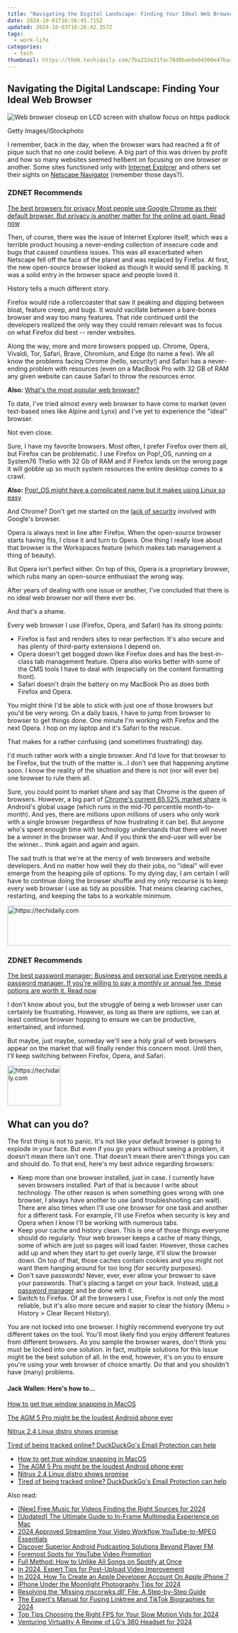 ```yaml
---
title: "Navigating the Digital Landscape: Finding Your Ideal Web Browser"
date: 2024-10-01T16:56:45.715Z
updated: 2024-10-03T16:26:42.357Z
tags:
  - work-life
categories:
  - tech
thumbnail: https://thmb.techidaily.com/7ba232e21fac78d0bae0e04300e47bac8679a7f9cd2328362771972e45a8c12a.jpg
---
```


## Navigating the Digital Landscape: Finding Your Ideal Web Browser

![Web browser closeup on LCD screen with shallow focus on https padlock](https://www.zdnet.com/a/img/resize/c3adcaed2276fa15724f961478cda1b50b781570/2020/02/27/d98a55e1-c24f-49ee-b6e6-6cfa26960b2b/istock-1139096665.jpg?auto=webp&width=1280)

Getty Images/iStockphoto

I remember, back in the day, when the browser wars had reached a fit of pique such that no one could believe. A big part of this was driven by profit and how so many websites seemed hellbent on focusing on one browser or another. Some sites functioned only with [Internet Explorer](https://www.zdnet.com/article/june-15-its-the-end-of-the-internet-explorer-era/) and others set their sights on [Netscape Navigator](https://www.zdnet.com/home-and-office/networking/how-ie-really-beat-netscape/) (remember those days?).

### **ZDNET** Recommends

[The best browsers for privacy Most people use Google Chrome as their default browser. But privacy is another matter for the online ad giant.  Read now](https://www.zdnet.com/article/best-browser-for-privacy/)

Then, of course, there was the issue of Internet Explorer itself, which was a terrible product housing a never-ending collection of insecure code and bugs that caused countless issues. This was all exacerbated when Netscape fell off the face of the planet and was replaced by Firefox. At first, the new open-source browser looked as though it would send IE packing. It was a solid entry in the browser space and people loved it.

History tells a much different story.

Firefox would ride a rollercoaster that saw it peaking and dipping between bloat, feature creep, and bugs. It would vacillate between a bare-bones browser and way too many features. That ride continued until the developers realized the only way they could remain relevant was to focus on what Firefox did best -- render websites. 

Along the way, more and more browsers popped up. Chrome, Opera, Vivaldi, Tor, Safari, Brave, Chromium, and Edge (to name a few). We all know the problems facing Chrome (hello, security!) and Safari has a never-ending problem with resources (even on a MacBook Pro with 32 GB of RAM any given website can cause Safari to throw the resources error.

**Also:** [What's the most popular web browser?](https://www.zdnet.com/home-and-office/networking/whats-the-most-popular-web-browser-in-2022/)

To date, I've tried almost every web browser to have come to market (even text-based ones like Alpine and Lynx) and I've yet to experience the "ideal" browser.

Not even close.

Sure, I have my favorite browsers. Most often, I prefer Firefox over them all, but Firefox can be problematic. I use Firefox on Pop!\_OS, running on a System76 Thelio with 32 Gb of RAM and if Firefox lands on the wrong page it will gobble up so much system resources the entire desktop comes to a crawl.

**Also:** [Pop!\_OS might have a complicated name but it makes using Linux so easy](https://www.zdnet.com/article/pop-os-might-have-a-complicated-name-but-it-makes-using-linux-so-easy/)

And Chrome? Don't get me started on the [lack of security](https://www.zdnet.com/article/best-browser-for-privacy/) involved with Google's browser.

Opera is always next in line after Firefox. When the open-source browser starts having fits, I close it and turn to Opera. One thing I really love about that browser is the Workspaces feature (which makes tab management a thing of beauty). 

But Opera isn't perfect either. On top of this, Opera is a proprietary browser, which rubs many an open-source enthusiast the wrong way.

After years of dealing with one issue or another, I've concluded that there is no ideal web browser nor will there ever be.

And that's a shame. 

Every web browser I use (Firefox, Opera, and Safari) has its strong points:

* Firefox is fast and renders sites to near perfection. It's also secure and has plenty of third-party extensions I depend on.
* Opera doesn't get bogged down like Firefox does and has the best-in-class tab management feature. Opera also works better with some of the CMS tools I have to deal with (especially on the content formatting front).
* Safari doesn't drain the battery on my MacBook Pro as does both Firefox and Opera.

You might think I'd be able to stick with just one of those browsers but you'd be very wrong. On a daily basis, I have to jump from browser to browser to get things done. One minute I'm working with Firefox and the next Opera. I hop on my laptop and it's Safari to the rescue.

That makes for a rather confusing (and sometimes frustrating) day. 

I'd much rather work with a single browser. And I'd love for that browser to be Firefox, but the truth of the matter is…I don't see that happening anytime soon. I know the reality of the situation and there is not (nor will ever be) one browser to rule them all.

Sure, you could point to market share and say that Chrome is the queen of browsers. However, a big part of [Chrome's current 65.52% market share](https://gs.statcounter.com/browser-market-share) is Android's global usage (which runs in the mid-70 percentile month-to-month). And yes, there are millions upon millions of users who only work with a single browser (regardless of how frustrating it can be). But anyone who's spent enough time with technology understands that there will never be a winner in the browser war. And if you think the end-user will ever be the winner… think again and again and again.

The sad truth is that we're at the mercy of web browsers and website developers. And no matter how well they do their jobs, no "ideal" will ever emerge from the heaping pile of options. To my dying day, I am certain I will have to continue doing the browser shuffle and my only recourse is to keep every web browser I use as tidy as possible. That means clearing caches, restarting, and keeping the tabs to a workable minimum.

<!-- affiliate ads begin -->
<a href="https://laganoo.pxf.io/c/5597632/1657386/16446" target="_top" id="1657386">
  <img src="//a.impactradius-go.com/display-ad/16446-1657386" border="0" alt="https://techidaily.com" width="728" height="90"/>
</a>
<img height="0" width="0" src="https://laganoo.pxf.io/i/5597632/1657386/16446" style="position:absolute;visibility:hidden;" border="0" />
<!-- affiliate ads end -->

### **ZDNET** Recommends

[The best password manager: Business and personal use Everyone needs a password manager. If you're willing to pay a monthly or annual fee, these options are worth it.  Read now](https://www.zdnet.com/article/best-password-manager/)

I don't know about you, but the struggle of being a web browser user can certainly be frustrating. However, as long as there are options, we can at least continue browser hopping to ensure we can be productive, entertained, and informed.

But maybe, just maybe, someday we'll see a holy grail of web browsers appear on the market that will finally render this concern moot. Until then, I'll keep switching between Firefox, Opera, and Safari.

<!-- affiliate ads begin -->
<a href="https://aligracehair.sjv.io/c/5597632/2135394/19272" target="_top" id="2135394">
  <img src="//a.impactradius-go.com/display-ad/19272-2135394" border="0" alt="https://techidaily.com" width="120" height="90"/>
</a>
<img height="0" width="0" src="https://aligracehair.sjv.io/i/5597632/2135394/19272" style="position:absolute;visibility:hidden;" border="0" />
<!-- affiliate ads end -->

## What can you do?

The first thing is not to panic. It's not like your default browser is going to explode in your face. But even if you go years without seeing a problem, it doesn't mean there isn't one. That doesn't mean there aren't things you can and should do. To that end, here's my best advice regarding browsers:

* Keep more than one browser installed, just in case. I currently have seven browsers installed. Part of that is because I write about technology. The other reason is when something goes wrong with one browser, I always have another to use (and troubleshooting can wait). There are also times when I'll use one browser for one task and another for a different task. For example, I'll use Firefox when security is key and Opera when I know I'll be working with numerous tabs.
* Keep your cache and history clean. This is one of those things everyone should do regularly. Your web browser keeps a cache of many things, some of which are just so pages will load faster. However, those caches add up and when they start to get overly large, it'll slow the browser down. On top of that, those caches contain cookies and you might not want them hanging around for too long (for security purposes).
* Don't save passwords! Never, ever, ever allow your browser to save your passwords. That's placing a target on your back. Instead, [use a password manager](https://www.zdnet.com/article/its-past-time-you-started-using-a-password-manager-whether-you-like-it-or-not/) and be done with it.
* Switch to Firefox. Of all the browsers I use, Firefox is not only the most reliable, but it's also more secure and easier to clear the history (Menu > History > Clear Recent History).

You are not locked into one browser. I highly recommend everyone try out different takes on the tool. You'll most likely find you enjoy different features from different browsers. As you sample the browser wares, don't think you must be locked into one solution. In fact, multiple solutions for this issue might be the best solution of all. In the end, however, it's on you to ensure you're using your web browser of choice smartly. Do that and you shouldn't have (many) problems.

#### Jack Wallen: Here's how to...

[How to get true window snapping in MacOS](https://www.zdnet.com/article/how-to-get-true-window-snapping-in-macos/ "How to get true window snapping in MacOS")

[The AGM 5 Pro might be the loudest Android phone ever](https://www.zdnet.com/article/the-agm-5-pro-might-be-the-loudest-android-phone-ever/ "The AGM 5 Pro might be the loudest Android phone ever")

[Nitrux 2.4 Linux distro shows promise](https://www.zdnet.com/article/nitrux-2-4-linux-distribution-shows-promise-but-seems-rough-around-the-edges/ "Nitrux 2.4 Linux distro shows promise")

[Tired of being tracked online? DuckDuckGo's Email Protection can help](https://www.zdnet.com/article/tired-of-being-tracked-online-duckduckgos-email-protection-can-help/ "Tired of being tracked online? DuckDuckGo's Email Protection can help")

* [How to get true window snapping in MacOS](https://www.zdnet.com/article/how-to-get-true-window-snapping-in-macos/ "How to get true window snapping in MacOS")
* [The AGM 5 Pro might be the loudest Android phone ever](https://www.zdnet.com/article/the-agm-5-pro-might-be-the-loudest-android-phone-ever/ "The AGM 5 Pro might be the loudest Android phone ever")
* [Nitrux 2.4 Linux distro shows promise](https://www.zdnet.com/article/nitrux-2-4-linux-distribution-shows-promise-but-seems-rough-around-the-edges/ "Nitrux 2.4 Linux distro shows promise")
* [Tired of being tracked online? DuckDuckGo's Email Protection can help](https://www.zdnet.com/article/tired-of-being-tracked-online-duckduckgos-email-protection-can-help/ "Tired of being tracked online? DuckDuckGo's Email Protection can help")

<ins class="adsbygoogle"
     style="display:block"
     data-ad-format="autorelaxed"
     data-ad-client="ca-pub-7571918770474297"
     data-ad-slot="1223367746"></ins>

<ins class="adsbygoogle"
     style="display:block"
     data-ad-client="ca-pub-7571918770474297"
     data-ad-slot="8358498916"
     data-ad-format="auto"
     data-full-width-responsive="true"></ins>

<span class="atpl-alsoreadstyle">Also read:</span>
<div><ul>
<li><a href="https://eaxpv-info.techidaily.com/new-free-music-for-videos-finding-the-right-sources-for-2024/"><u>[New] Free Music for Videos Finding the Right Sources for 2024</u></a></li>
<li><a href="https://some-tips.techidaily.com/updated-the-ultimate-guide-to-in-frame-multimedia-experience-on-mac/"><u>[Updated] The Ultimate Guide to In-Frame Multimedia Experience on Mac</u></a></li>
<li><a href="https://some-tips.techidaily.com/2024-approved-streamline-your-video-workflow-youtube-to-mpeg-essentials/"><u>2024 Approved Streamline Your Video Workflow YouTube-to-MPEG Essentials</u></a></li>
<li><a href="https://app-tips.techidaily.com/discover-superior-android-podcasting-solutions-beyond-player-fm/"><u>Discover Superior Android Podcasting Solutions Beyond Player FM</u></a></li>
<li><a href="https://extra-information.techidaily.com/foremost-spots-for-youtube-video-promotion/"><u>Foremost Spots for YouTube Video Promotion</u></a></li>
<li><a href="https://tech-renaissance.techidaily.com/full-method-how-to-unlike-all-songs-on-spotify-at-once/"><u>Full Method: How to Unlike All Songs on Spotify at Once</u></a></li>
<li><a href="https://youtube-help.techidaily.com/in-2024-expert-tips-for-post-upload-video-improvement/"><u>In 2024, Expert Tips for Post-Upload Video Improvement</u></a></li>
<li><a href="https://apple-account.techidaily.com/in-2024-how-to-create-an-apple-developer-account-on-apple-iphone-7-by-drfone-ios/"><u>In 2024, How To Create an Apple Developer Account On Apple iPhone 7</u></a></li>
<li><a href="https://extra-guidance.techidaily.com/iphone-under-the-moonlight-photography-tips-for-2024/"><u>IPhone Under the Moonlight Photography Tips for 2024</u></a></li>
<li><a href="https://techtrends.techidaily.com/resolving-the-missing-mscorwksdll-file-a-step-by-step-guide/"><u>Resolving the 'Missing mscorwks.dll' File: A Step-by-Step Guide</u></a></li>
<li><a href="https://some-tips.techidaily.com/the-experts-manual-for-fusing-linktree-and-tiktok-biographies-for-2024/"><u>The Expert's Manual for Fusing Linktree and TikTok Biographies for 2024</u></a></li>
<li><a href="https://some-tips.techidaily.com/top-tips-choosing-the-right-fps-for-your-slow-motion-vids-for-2024/"><u>Top Tips Choosing the Right FPS for Your Slow Motion Vids for 2024</u></a></li>
<li><a href="https://some-tips.techidaily.com/venturing-virtuality-a-review-of-lgs-360-headset-for-2024/"><u>Venturing Virtuality A Review of LG's 360 Headset for 2024</u></a></li>
</ul></div>

